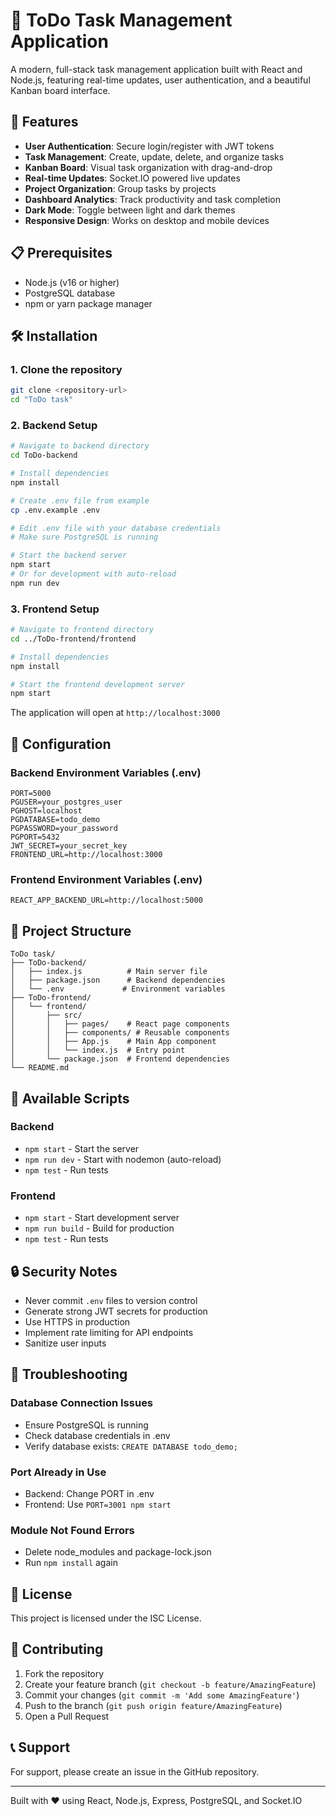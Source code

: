 # 📝 ToDo Task Management Application

A modern, full-stack task management application built with React and Node.js, featuring real-time updates, user authentication, and a beautiful Kanban board interface.

## 🚀 Features

- **User Authentication**: Secure login/register with JWT tokens
- **Task Management**: Create, update, delete, and organize tasks
- **Kanban Board**: Visual task organization with drag-and-drop
- **Real-time Updates**: Socket.IO powered live updates
- **Project Organization**: Group tasks by projects
- **Dashboard Analytics**: Track productivity and task completion
- **Dark Mode**: Toggle between light and dark themes
- **Responsive Design**: Works on desktop and mobile devices

## 📋 Prerequisites

- Node.js (v16 or higher)
- PostgreSQL database
- npm or yarn package manager

## 🛠️ Installation

### 1. Clone the repository
```bash
git clone <repository-url>
cd "ToDo task"
```

### 2. Backend Setup

```bash
# Navigate to backend directory
cd ToDo-backend

# Install dependencies
npm install

# Create .env file from example
cp .env.example .env

# Edit .env file with your database credentials
# Make sure PostgreSQL is running

# Start the backend server
npm start
# Or for development with auto-reload
npm run dev
```

### 3. Frontend Setup

```bash
# Navigate to frontend directory
cd ../ToDo-frontend/frontend

# Install dependencies
npm install

# Start the frontend development server
npm start
```

The application will open at `http://localhost:3000`

## 🔧 Configuration

### Backend Environment Variables (.env)
```env
PORT=5000
PGUSER=your_postgres_user
PGHOST=localhost
PGDATABASE=todo_demo
PGPASSWORD=your_password
PGPORT=5432
JWT_SECRET=your_secret_key
FRONTEND_URL=http://localhost:3000
```

### Frontend Environment Variables (.env)
```env
REACT_APP_BACKEND_URL=http://localhost:5000
```

## 📁 Project Structure

```
ToDo task/
├── ToDo-backend/
│   ├── index.js          # Main server file
│   ├── package.json      # Backend dependencies
│   └── .env             # Environment variables
├── ToDo-frontend/
│   └── frontend/
│       ├── src/
│       │   ├── pages/    # React page components
│       │   ├── components/ # Reusable components
│       │   ├── App.js    # Main App component
│       │   └── index.js  # Entry point
│       └── package.json  # Frontend dependencies
└── README.md
```

## 🚦 Available Scripts

### Backend
- `npm start` - Start the server
- `npm run dev` - Start with nodemon (auto-reload)
- `npm test` - Run tests

### Frontend
- `npm start` - Start development server
- `npm run build` - Build for production
- `npm test` - Run tests

## 🔒 Security Notes

- Never commit `.env` files to version control
- Generate strong JWT secrets for production
- Use HTTPS in production
- Implement rate limiting for API endpoints
- Sanitize user inputs

## 🐛 Troubleshooting

### Database Connection Issues
- Ensure PostgreSQL is running
- Check database credentials in .env
- Verify database exists: `CREATE DATABASE todo_demo;`

### Port Already in Use
- Backend: Change PORT in .env
- Frontend: Use `PORT=3001 npm start`

### Module Not Found Errors
- Delete node_modules and package-lock.json
- Run `npm install` again

## 📝 License

This project is licensed under the ISC License.

## 👥 Contributing

1. Fork the repository
2. Create your feature branch (`git checkout -b feature/AmazingFeature`)
3. Commit your changes (`git commit -m 'Add some AmazingFeature'`)
4. Push to the branch (`git push origin feature/AmazingFeature`)
5. Open a Pull Request

## 📞 Support

For support, please create an issue in the GitHub repository.

---

Built with ❤️ using React, Node.js, Express, PostgreSQL, and Socket.IO
